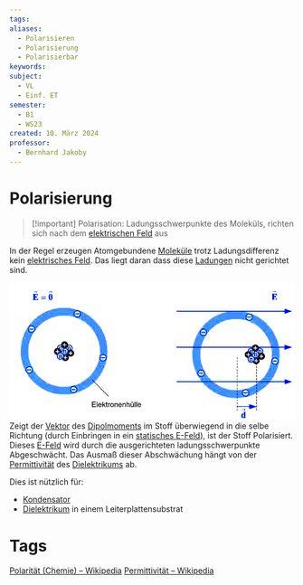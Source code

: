 ```yaml
---
tags: 
aliases:
  - Polarisieren
  - Polarisierung
  - Polarisierbar
keywords: 
subject:
  - VL
  - Einf. ET
semester:
  - B1
  - WS23
created: 10. März 2024
professor:
  - Bernhard Jakoby
---
```

 

# Polarisierung

> [!important] Polarisation: Ladungsschwerpunkte des Moleküls, richten sich nach dem [elektrischen Feld](../Elektrotechnik/elektrisches%20Feld.md) aus

In der Regel erzeugen Atomgebundene [Moleküle](Atombindung.md) trotz Ladungsdifferenz kein [elektrisches Feld](../Elektrotechnik/elektrisches%20Feld.md). Das liegt daran dass diese [Ladungen](../Elektrotechnik/elektrische%20Ladung.md) nicht gerichtet sind.

![](assets/Polarisation.png)
Zeigt der [Vektor](../Mathematik/mathe%20(3)/Vektor.md) des [Dipolmoments](Dipol%20(Chemie).md) im Stoff überwiegend in die selbe Richtung (durch Einbringen in ein [statisches E-Feld](../Elektrotechnik/elektrisches%20Feld.md)), ist der Stoff Polarisiert. Dieses [E-Feld](../Elektrotechnik/elektrisches%20Feld.md) wird durch die ausgerichteten ladungsschwerpunkte Abgeschwächt. Das Ausmaß dieser Abschwächung hängt von der [Permittivität](../Elektrotechnik/Dielektrikum.md) des [Dielektrikums](../Elektrotechnik/Dielektrikum.md) ab.

Dies ist nützlich für:
- [Kondensator](../Elektrotechnik/Kapazität.md) 
- [Dielektrikum](../Elektrotechnik/Dielektrikum.md) in einem Leiterplattensubstrat

# Tags

[Polarität (Chemie) – Wikipedia](https://de.wikipedia.org/wiki/Polarit%C3%A4t_(Chemie))
[Permittivität – Wikipedia](https://de.wikipedia.org/wiki/Permittivit%C3%A4t)